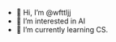 - 👋 Hi, I’m @wfttljj
- 👀 I’m interested in AI
- 🌱 I’m currently learning CS.

<!---
wfttljj/wfttljj is a ✨ special ✨ repository because its `README.md` (this file) appears on your GitHub profile.
You can click the Preview link to take a look at your changes.
--->
